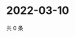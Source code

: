# 2022-03-10

共 0 条

<!-- BEGIN WEIBO -->
<!-- 最后更新时间 Thu Mar 10 2022 21:20:46 GMT+0800 (China Standard Time) -->

<!-- END WEIBO -->

